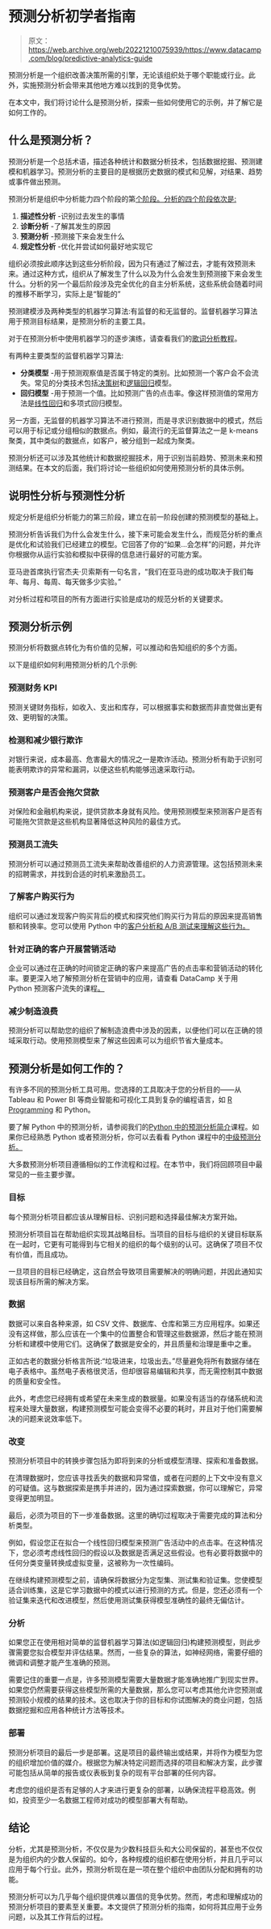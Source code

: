 # 预测分析初学者指南

> 原文：<https://web.archive.org/web/20221210075939/https://www.datacamp.com/blog/predictive-analytics-guide>

预测分析是一个组织改善决策所需的引擎，无论该组织处于哪个职能或行业。此外，实施预测分析会带来其他地方难以找到的竞争优势。

在本文中，我们将讨论什么是预测分析，探索一些如何使用它的示例，并了解它是如何工作的。

## 什么是预测分析？

预测分析是一个总括术语，描述各种统计和数据分析技术，包括数据挖掘、预测建模和机器学习。预测分析的主要目的是根据历史数据的模式和见解，对结果、趋势或事件做出预测。

预测分析是组织中分析能力四个阶段的第[个阶段。分析的四个阶段依次是:](https://web.archive.org/web/20230101104836/https://www.datacamp.com/blog/data-demystified-the-four-types-of-analytics)

1.  **描述性分析** -识别过去发生的事情
2.  **诊断分析** -了解其发生的原因
3.  **预测分析** -预测接下来会发生什么
4.  **规定性分析** -优化并尝试如何最好地实现它

组织必须按此顺序达到这些分析阶段，因为只有通过了解过去，才能有效预测未来。通过这种方式，组织从了解发生了什么以及为什么会发生到预测接下来会发生什么。分析的另一个最后阶段涉及完全优化的自主分析系统，这些系统会随着时间的推移不断学习，实际上是“智能的”

预测建模涉及两种类型的机器学习算法:有监督的和无监督的。监督机器学习算法用于预测目标结果，是预测分析的主要工具。

对于在预测分析中使用机器学习的逐步演练，请查看我们的[歌词分析教程](https://web.archive.org/web/20230101104836/https://www.datacamp.com/tutorial/predictive-analytics-machine-learning)。

有两种主要类型的监督机器学习算法:

*   **分类模型** -用于预测观察值是否属于特定的类别。比如预测一个客户会不会流失。常见的分类技术包括[决策树](https://web.archive.org/web/20230101104836/https://www.datacamp.com/tutorial/decision-tree-classification-python)和[逻辑回归](https://web.archive.org/web/20230101104836/https://www.datacamp.com/tutorial/understanding-logistic-regression-python)模型。
*   **回归模型** -用于预测一个值。比如预测广告的点击率。像这样预测值的常用方法是[线性回归](https://web.archive.org/web/20230101104836/https://www.datacamp.com/tutorial/essentials-linear-regression-python)和多项式回归模型。

另一方面，无监督的机器学习算法不进行预测，而是寻求识别数据中的模式，然后可以用于标记或分组相似的数据点。例如，最流行的无监督算法之一是 k-means 聚类，其中类似的数据点，如客户，被分组到一起成为聚类。

预测分析还可以涉及其他统计和数据挖掘技术，用于识别当前趋势、预测未来和预测结果。在本文的后面，我们将讨论一些组织如何使用预测分析的具体示例。

## 说明性分析与预测性分析

规定分析是组织分析能力的第三阶段，建立在前一阶段创建的预测模型的基础上。

预测分析告诉我们为什么会发生什么，接下来可能会发生什么，而规范分析的重点是优化和试验我们已经建立的模型。它回答了你的“如果…会怎样”的问题，并允许你根据你从运行实验和模拟中获得的信息进行最好的可能方案。

亚马逊首席执行官杰夫·贝索斯有一句名言，“我们在亚马逊的成功取决于我们每年、每月、每周、每天做多少实验。”

对分析过程和项目的所有方面进行实验是成功的规范分析的关键要求。

## 预测分析示例

预测分析将数据点转化为有价值的见解，可以推动和告知组织的多个方面。

以下是组织如何利用预测分析的几个示例:

### 预测财务 KPI

预测关键财务指标，如收入、支出和库存，可以根据事实和数据而非直觉做出更有效、更明智的决策。

### 检测和减少银行欺诈

对银行来说，成本最高、危害最大的情况之一是欺诈活动。预测分析有助于识别可能表明欺诈的异常和漏洞，以便这些机构能够迅速采取行动。

### 预测客户是否会拖欠贷款

对保险和金融机构来说，提供贷款本身就有风险。使用预测模型来预测客户是否有可能拖欠贷款是这些机构显著降低这种风险的最佳方式。

### 预测员工流失

预测分析可以通过预测员工流失来帮助改善组织的人力资源管理。这包括预测未来的招聘需求，并找到合适的时机来激励员工。

### 了解客户购买行为

组织可以通过发现客户购买背后的模式和探究他们购买行为背后的原因来提高销售额和转换率。您可以使用 Python 中的[客户分析和 A/B 测试来理解这些行为。](https://web.archive.org/web/20230101104836/https://www.datacamp.com/courses/customer-analytics-and-ab-testing-in-python?hl=GB)

### 针对正确的客户开展营销活动

企业可以通过在正确的时间锁定正确的客户来提高广告的点击率和营销活动的转化率。要更深入地了解预测分析在营销中的应用，请查看 DataCamp 关于用 Python 预测客户流失的课程[。](https://web.archive.org/web/20230101104836/https://www.datacamp.com/courses/marketing-analytics-predicting-customer-churn-in-python?hl=GB)

### 减少制造浪费

预测分析可以帮助您的组织了解制造浪费中涉及的因素，以便他们可以在正确的领域采取行动。使用预测模型来了解这些因素可以为组织节省大量成本。

## 预测分析是如何工作的？

有许多不同的预测分析工具可用。您选择的工具取决于您的分析目的——从 Tableau 和 Power BI 等商业智能和可视化工具到复杂的编程语言，如 [R Programming](https://web.archive.org/web/20230101104836/https://www.datacamp.com/courses/predictive-analytics-using-networked-data-in-r?hl=GB) 和 Python。

要了解 Python 中的预测分析，请参阅我们的[Python 中的预测分析简介](https://web.archive.org/web/20230101104836/https://www.datacamp.com/courses/introduction-to-predictive-analytics-in-python?hl=GB)课程。如果你已经熟悉 Python 或者预测分析，你可以去看看 Python 课程中的[中级预测分析。](https://web.archive.org/web/20230101104836/https://www.datacamp.com/courses/intermediate-predictive-analytics-in-python?hl=GB)

大多数预测分析项目遵循相似的工作流程和过程。在本节中，我们将回顾项目中最常见的一些主要步骤。

### 目标

每个预测分析项目都应该从理解目标、识别问题和选择最佳解决方案开始。

预测分析项目旨在帮助组织实现其战略目标。当项目的目标与组织的关键目标联系在一起时，它更有可能得到与它相关的组织的每个级别的认可。这确保了项目不仅有价值，而且成功。

一旦项目的目标已经确定，这自然会导致项目需要解决的明确问题，并因此通知实现该目标所需的解决方案。

### 数据

数据可以来自各种来源，如 CSV 文件、数据库、仓库和第三方应用程序。如果还没有这样做，那么应该在一个集中的位置整合和管理这些数据源，然后才能在预测分析和建模中使用它们。这确保了数据是安全的，并且质量和治理是重中之重。

正如古老的数据分析格言所说:“垃圾进来，垃圾出去。”尽量避免将所有数据存储在电子表格中。虽然电子表格很灵活，但却很容易编辑和共享，而无需控制其中数据的质量和安全性。

此外，考虑您已经拥有或希望在未来生成的数据量。如果没有适当的存储系统和流程来处理大量数据，构建预测模型可能会变得不必要的耗时，并且对于他们需要解决的问题来说效率低下。

### 改变

预测分析项目中的转换步骤包括为即将到来的分析或模型清理、探索和准备数据。

在清理数据时，您应该寻找丢失的数据和异常值，或者在问题的上下文中没有意义的可疑值。这与数据探索是携手并进的，因为通过探索数据，你可以理解它，异常变得更加明显。

最后，必须为项目的下一步准备数据。这里的确切过程取决于需要完成的算法和分析类型。

例如，假设您正在拟合一个线性回归模型来预测广告活动中的点击率。在这种情况下，您必须考虑线性回归的假设以及数据是否满足这些假设。也有必要将数据中的任何分类变量转换成虚拟变量，这被称为一次性编码。

在继续构建预测模型之前，请确保将数据分为定型集、测试集和验证集。您使模型适合训练集，这是它学习数据中的模式以进行预测的方式。但是，您还必须有一个验证集来迭代和改进模型，然后使用测试集获得模型准确性的最终无偏估计。

### 分析

如果您正在使用相对简单的监督机器学习算法(如逻辑回归)构建预测模型，则此步骤需要您拟合模型并评估结果。然而，一些复杂的算法，如神经网络，需要仔细的微调和调整才能产生准确的预测。

需要记住的重要一点是，许多预测模型需要大量数据才能准确地推广到现实世界。如果您仍然需要获得这些模型所需的大量数据，那么您可以考虑其他允许您预测或预测较小规模的结果的技术。这也取决于你的目标和你试图解决的商业问题，包括数据挖掘和应用各种统计方法等技术。

### 部署

预测分析项目的最后一步是部署。这是项目的最终输出或结果，并将作为模型为您的组织增加价值的媒介。根据您为解决特定问题而选择的项目和解决方案，此步骤可能包括从简单的报告或仪表板到复杂的现有平台部署的任何内容。

考虑您的组织是否有足够的人才来进行更复杂的部署，以确保流程平稳高效。例如，投资至少一名数据工程师对成功的模型部署大有帮助。

## 结论

分析，尤其是预测分析，不仅仅是为少数科技巨头和大公司保留的，甚至也不仅仅是为组织内的少数人保留的。如今，各种规模的组织都在使用分析，并且几乎可以应用于每个行业。此外，预测分析现在是一项在整个组织中由团队分配和拥有的功能。

预测分析可以为几乎每个组织提供难以置信的竞争优势。然而，考虑和理解成功的预测分析项目的要素至关重要。本文提供了预测分析的指南，如何将其应用于业务问题，以及其工作背后的过程。
